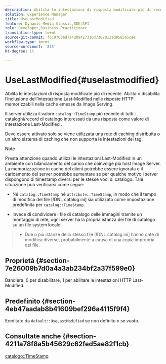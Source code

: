 ```yaml
---
description: Abilita le intestazioni di risposta modificate più di recente. Abilita o disabilita l’inclusione dell’intestazione Last-Modified nelle risposte HTTP memorizzabili nella cache emesse da Image Serving.
solution: Experience Manager
title: UseLastModified
feature: Dynamic Media Classic,SDK/API
role: Developer,Business Practitioner
translation-type: tm+mt
source-git-commit: f6c97606d7a4209427316d7367013ad9585a5cae
workflow-type: tm+mt
source-wordcount: '225'
ht-degree: 1%

---
```



# UseLastModified{#uselastmodified}

Abilita le intestazioni di risposta modificate più di recente. Abilita o disabilita l’inclusione dell’intestazione Last-Modified nelle risposte HTTP memorizzabili nella cache emesse da Image Serving.

Il server utilizza il valore `catalog::TimeStamp` più recente di tutti i cataloghi/record di catalogo interessati da una risposta come valore di intestazione Last-Modified .

Deve essere attivato solo se viene utilizzata una rete di caching distribuita o un altro sistema di caching che non supporta le intestazioni dei tag.

>[!NOTE]
>
>Presta attenzione quando utilizzi le intestazioni Last-Modified in un ambiente con bilanciamento del carico che coinvolge più host Image Server. La memorizzazione in cache del client potrebbe essere ignorata e il caricamento del server potrebbe aumentare se per qualche motivo i server dispongono di timestamp diversi per le stesse voci di catalogo. Tale situazione può verificarsi come segue:
>
>* Né `catalog::TimeStamp` né `attribute::TimeStamp`, in modo che il tempo di modifica del file [!DNL catalog.ini] sia utilizzato come impostazione predefinita per `catalog::TimeStamp`.
   >
   >
* Invece di condividere i file di catalogo delle immagini tramite un montaggio di rete, ogni server ha la propria istanza dei file di catalogo su un file system locale.
>* Due o più istanze dello stesso file [!DNL catalog.ini] hanno date di modifica diverse, probabilmente a causa di una copia impropria dei file.

>



## Proprietà {#section-7e26009b7d0a4a3ab234bf2a37f599e0}

Bandiera. 0 per disabilitare, 1 per abilitare le intestazioni HTTP Last-Modified.

## Predefinito {#section-4eb47aadab8b41609bef296a4115f9f4}

Ereditato da `default::UseLastModified` se non definito o se vuoto.

## Consultate anche {#section-4211a78f8a5b45629c62fed5ae82f1cb}

[catalogo::TimeStamp](../../../../../is-api/image-catalog/image-serving-api-ref/c-image-catalog-reference/c-image-svg-data-reference/c-image-data-reference/r-timestamp-cat.md#reference-59a27b72f4cb4a53a3baba83214c4ded)
